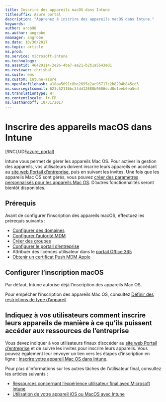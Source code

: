 ```yaml
---
title: Inscrire des appareils macOS dans Intune
titlesuffix: Azure portal
description: "Apprenez à inscrire des appareils macOS dans Intune."
keywords: 
author: arob98
ms.author: angrobe
nmanager: angrobe
ms.date: 10/30/2017
ms.topic: article
ms.prod: 
ms.service: microsoft-intune
ms.technology: 
ms.assetid: 46429114-2e26-4ba7-aa21-b2b1a5643e01
ms.reviewer: chrisbal
ms.suite: ems
ms.custom: intune-azure
ms.openlocfilehash: a18aa5091c8be2095e2ac95717c2b8294b845cd5
ms.sourcegitcommit: 623c52116bc3fdd12680b9686dcd0e1eeb6ea5ed
ms.translationtype: HT
ms.contentlocale: fr-FR
ms.lasthandoff: 10/31/2017
---
```

# <a name="enroll-macos-devices-in-intune"></a>Inscrire des appareils macOS dans Intune

[!INCLUDE[azure_portal](./includes/azure_portal.md)]

Intune vous permet de gérer les appareils Mac OS. Pour activer la gestion des appareils, vos utilisateurs doivent inscrire leurs appareils en accédant au [site web Portail d’entreprise](http://portal.manage.microsoft.com), puis en suivant les invites. Une fois que les appareils Mac OS sont gérés, vous pouvez [créer des paramètres personnalisés pour les appareils Mac OS](custom-settings-macos.md). D’autres fonctionnalités seront bientôt disponibles.

## <a name="prerequisites"></a>Prérequis

Avant de configurer l’inscription des appareils macOS, effectuez les prérequis suivants :

- [Configurer des domaines](custom-domain-name-configure.md)
- [Configurer l’autorité MDM](mdm-authority-set.md)
- [Créer des groupes](https://docs.microsoft.com/intune-classic/get-started/start-with-a-paid-subscription-to-microsoft-intune-step-5)
- [Configurer le portail d’entreprise](company-portal-app.md)
- Attribuer des licences utilisateur dans le [portail Office 365](http://go.microsoft.com/fwlink/p/?LinkId=698854)
- [Obtenir un certificat Push MDM Apple](apple-mdm-push-certificate-get.md)

## <a name="set-up-macos-enrollment"></a>Configurer l’inscription macOS

Par défaut, Intune autorise déjà l’inscription des appareils Mac OS.

Pour empêcher l’inscription des appareils Mac OS, consultez [Définir des restrictions de type d’appareil](enrollment-restrictions-set.md).

## <a name="tell-your-users-how-to-enroll-their-devices-to-access-company-resources"></a>Indiquez à vos utilisateurs comment inscrire leurs appareils de manière à ce qu’ils puissent accéder aux ressources de l’entreprise

Vous devez indiquer à vos utilisateurs finaux d’accéder au [site web Portail d’entreprise](http://portal.manage.microsoft.com) et de suivre les invites pour inscrire leurs appareils. Vous pouvez également leur envoyer un lien vers les étapes d’inscription en ligne : [Inscrire votre appareil Mac OS dans Intune](https://docs.microsoft.com/intune-user-help/enroll-your-device-in-intune-macos).

Pour plus d’informations sur les autres tâches de l’utilisateur final, consultez les articles suivants :

- [Ressources concernant l’expérience utilisateur final avec Microsoft Intune](end-user-educate.md)
- [Utilisation de votre appareil iOS ou MacOS avec Intune](https://docs.microsoft.com/intune-user-help/using-your-ios-or-mac-os-x-device-with-intune)
